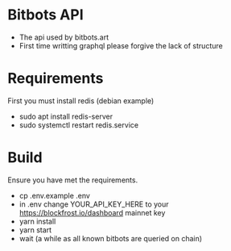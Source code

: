 # Bitbots API
* The api used by bitbots.art
* First time writting graphql please forgive the lack of structure

# Requirements
First you must install redis (debian example)
* sudo apt install redis-server
* sudo systemctl restart redis.service


# Build
Ensure you have met the requirements. 
* cp .env.example .env
* in .env change YOUR_API_KEY_HERE to your https://blockfrost.io/dashboard mainnet key 
* yarn install
* yarn start
* wait (a while as all known bitbots are queried on chain)